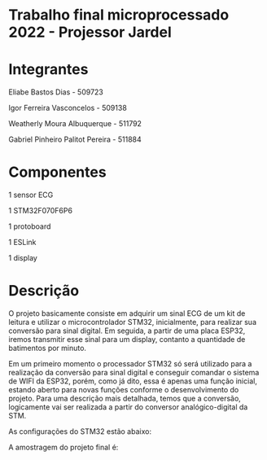 # Trabalho final microprocessado 2022 - Projessor Jardel

# Integrantes

Eliabe Bastos Dias - 509723

Igor Ferreira Vasconcelos - 509138

Weatherly Moura Albuquerque - 511792 

Gabriel Pinheiro Palitot Pereira - 511884

# Componentes

1 sensor ECG

1 STM32F070F6P6

1 protoboard

1 ESLink

1 display

# Descrição

 O projeto basicamente consiste em adquirir um sinal ECG de um kit de leitura e utilizar
o microcontrolador STM32, inicialmente, para realizar sua conversão para sinal digital. Em
seguida, a partir de uma placa ESP32, iremos transmitir esse sinal para um display,
contanto a quantidade de batimentos por minuto. 

  Em um primeiro momento o processador STM32
só será utilizado para a realização da conversão para sinal digital e conseguir comandar o
sistema de WIFI da ESP32, porém, como já dito, essa é apenas uma função inicial, estando
aberto para novas funções conforme o desenvolvimento do projeto. Para uma descrição mais detalhada, temos que a conversão, logicamente vai ser
realizada a partir do conversor analógico-digital da STM.


As configurações do STM32 estão abaixo:

A amostragem do projeto final é:


